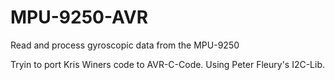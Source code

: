 # MPU-9250-AVR
Read and process gyroscopic data from the MPU-9250

Tryin to port Kris Winers code to AVR-C-Code.
Using Peter Fleury's I2C-Lib.
